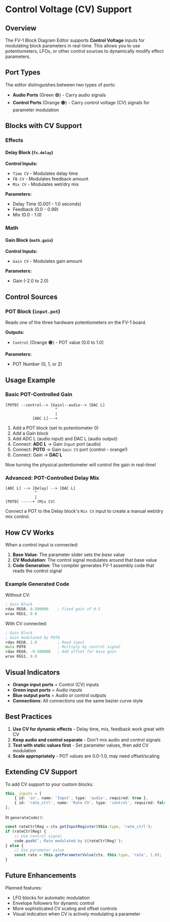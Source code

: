 # Control Voltage (CV) Support

## Overview

The FV-1 Block Diagram Editor supports **Control Voltage** inputs for modulating block parameters in real-time. This allows you to use potentiometers, LFOs, or other control sources to dynamically modify effect parameters.

## Port Types

The editor distinguishes between two types of ports:

- **Audio Ports** (Green 🟢) - Carry audio signals
- **Control Ports** (Orange 🟠) - Carry control voltage (CV) signals for parameter modulation

## Blocks with CV Support

### Effects

#### Delay Block (`fx.delay`)
**Control Inputs:**
- `Time CV` - Modulates delay time
- `FB CV` - Modulates feedback amount  
- `Mix CV` - Modulates wet/dry mix

**Parameters:**
- Delay Time (0.001 - 1.0 seconds)
- Feedback (0.0 - 0.99)
- Mix (0.0 - 1.0)

### Math

#### Gain Block (`math.gain`)
**Control Inputs:**
- `Gain CV` - Modulates gain amount

**Parameters:**
- Gain (-2.0 to 2.0)

## Control Sources

### POT Block (`input.pot`)
Reads one of the three hardware potentiometers on the FV-1 board.

**Outputs:**
- `Control` (Orange 🟠) - POT value (0.0 to 1.0)

**Parameters:**
- POT Number (0, 1, or 2)

## Usage Example

### Basic POT-Controlled Gain

```
[POT0] --control--> [Gain]--audio--> [DAC L]
                      ^
                      |
            [ADC L]---+
```

1. Add a POT block (set to potentiometer 0)
2. Add a Gain block  
3. Add ADC L (audio input) and DAC L (audio output)
4. Connect: **ADC L** → Gain `Input` port (audio)
5. Connect: **POT0** → Gain `Gain CV` port (control - orange!)
6. Connect: Gain → **DAC L**

Now turning the physical potentiometer will control the gain in real-time!

### Advanced: POT-Controlled Delay Mix

```
[ADC L] --> [Delay] --> [DAC L]
             ^
             |
[POT0] -----+ (Mix CV)
```

Connect a POT to the Delay block's `Mix CV` input to create a manual wet/dry mix control.

## How CV Works

When a control input is connected:

1. **Base Value**: The parameter slider sets the *base* value
2. **CV Modulation**: The control signal modulates around that base value
3. **Code Generation**: The compiler generates FV-1 assembly code that reads the control signal

### Example Generated Code

Without CV:
```asm
; Gain Block
rdax REG0, 0.500000    ; Fixed gain of 0.5
wrax REG1, 0.0
```

With CV connected:
```asm
; Gain Block  
; Gain modulated by POT0
rdax REG0, 1.0         ; Read input
mulx POT0              ; Multiply by control signal
rdax REG0, -0.500000   ; Add offset for base gain
wrax REG1, 0.0
```

## Visual Indicators

- **Orange input ports** = Control (CV) inputs
- **Green input ports** = Audio inputs
- **Blue output ports** = Audio or control outputs
- **Connections**: All connections use the same bezier curve style

## Best Practices

1. **Use CV for dynamic effects** - Delay time, mix, feedback work great with CV
2. **Keep audio and control separate** - Don't mix audio and control signals
3. **Test with static values first** - Set parameter values, then add CV modulation
4. **Scale appropriately** - POT values are 0.0-1.0, may need offset/scaling

## Extending CV Support

To add CV support to your custom blocks:

```typescript
this._inputs = [
    { id: 'in', name: 'Input', type: 'audio', required: true },
    { id: 'rate_ctrl', name: 'Rate CV', type: 'control', required: false }
];
```

In `generateCode()`:
```typescript
const rateCtrlReg = ctx.getInputRegister(this.type, 'rate_ctrl');
if (rateCtrlReg) {
    // Use control signal
    code.push(`; Rate modulated by ${rateCtrlReg}`);
} else {
    // Use parameter value
    const rate = this.getParameterValue(ctx, this.type, 'rate', 1.0);
}
```

## Future Enhancements

Planned features:
- LFO blocks for automatic modulation
- Envelope followers for dynamic control
- More sophisticated CV scaling and offset controls
- Visual indication when CV is actively modulating a parameter
